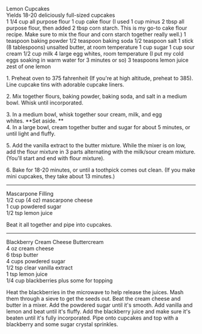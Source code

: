 
Lemon Cupcakes  
Yields 18-20 deliciously full-sized cupcakes  
   1 1/4 cup all purpose flour
   1 cup cake flour (I used 1 cup minus 2 tbsp all purpose flour, then added 2 tbsp corn starch. This is my go-to cake flour recipe. Make sure to mix the flour and corn starch together really well.)
   1 teaspoon baking powder
   1/2 teaspoon baking soda
   1/2 teaspoon salt
   1 stick (8 tablespoons) unsalted butter, at room temperature
   1 cup sugar
   1 cup sour cream
   1/2 cup milk
   4 large egg whites, room temperature (I put my cold eggs soaking in warm water for 3 minutes or so)
   3 teaspoons lemon juice
   zest of one lemon  


1\. Preheat oven to 375 fahrenheit (If you're at high altitude, preheat to 385). Line cupcake tins with adorable cupcake liners.  
  
2\. Mix together flours, baking powder, baking soda, and salt in a medium bowl. Whisk until incorporated.  
  
3\. In a medium bowl, whisk together sour cream, milk, and egg whites. **Set aside. **  
4\. In a large bowl, cream together butter and sugar for about 5 minutes, or until light and fluffy.  
  
5\. Add the vanilla extract to the butter mixture. While the mixer is on low, add the flour mixture in 3 parts alternating with the milk/sour cream mixture. (You'll start and end with flour mixture).  
  
6\. Bake for 18-20 minutes, or until a toothpick comes out clean. (If you make mini cupcakes, they take about 13 minutes.)  

  ---  
    
Mascarpone Filling  
1/2 cup (4 oz) mascarpone cheese  
1 cup powdered sugar  
1/2 tsp lemon juice  


Beat it all together and pipe into cupcakes.  

 ---

Blackberry Cream Cheese Buttercream  
4 oz cream cheese  
6 tbsp butter  
4 cups powdered sugar  
1/2 tsp clear vanilla extract  
1 tsp lemon juice  
1/4 cup blackberries plus some for topping  
    
	
Heat the blackberries in the microwave to help release the juices. Mash them through a sieve to get the seeds out. Beat the cream cheese and butter in a mixer. Add the powdered sugar until it's smooth. Add vanilla and lemon and beat until it's fluffy. Add the blackberry juice and make sure it's beaten until it's fully incorporated. Pipe onto cupcakes and top with a blackberry and some sugar crystal sprinkles.   
    